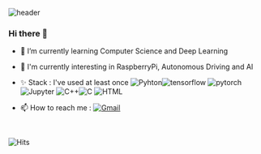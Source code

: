 ![header](https://capsule-render.vercel.app/api?&type=Waving&color=6FC7E1&height=300&section=header&text=Daeheon%20Yoo&fontSize=90&stroke=F4D47B&fontColor=3A4A51&rotate=10&animation=twinkling)


### Hi there 👋
- 🌱 I’m currently learning Computer Science and Deep Learning
- 🤔 I'm currently interesting in RaspberryPi, Autonomous Driving and AI
- ✨ Stack : I've used at least once
![Pyhton](https://img.shields.io/badge/Python-3766AB?style=flat-square&logo=Python&logoColor=white)![tensorflow](https://img.shields.io/badge/Temsorflow-FF6F00?style=flat-square&logo=tensorflow&logoColor=white) ![pytorch](https://img.shields.io/badge/PyTorch-EE4C2C?style=flat-square&logo=PyTorch&logoColor=white) ![Jupyter](https://img.shields.io/badge/Jupyter-F37626?style=flat-square&logo=Jupyter&logoColor=white)
![C++](https://img.shields.io/badge/C++-00599C?style=flat-square&logo=C%2B%2B&logoColor=white)![C](https://img.shields.io/badge/C-A8B9CC?style=flat-square&logo=C&logoColor=white)  ![HTML](https://img.shields.io/badge/HTML-E34F26?style=flat-square&logo=HTML5&logoColor=white)


- 📫 How to reach me :
[![Gmail](https://img.shields.io/badge/Gmail-EA4335?style=flat-square&logo=Gmail&logoColor=white)](mailto:shew1903@gmail.com)


![]()
![]()
![]()
![]()
![]()
![]()
![]()
![]()



![Hits](https://hits.seeyoufarm.com/api/count/incr/badge.svg?url=https%3A%2F%2Fgithub.com%2Fbluebeaggle&count_bg=%2375A085&title_bg=%230693E7&icon=datadog.svg&icon_color=%230001FF&title=hits&edge_flat=true)





<!--
**bluebeaggle/bluebeaggle** is a ✨ _special_ ✨ repository because its `README.md` (this file) appears on your GitHub profile.

Here are some ideas to get you started:

- 🔭 I’m currently working on ...

- 👯 I’m looking to collaborate on ...
- 🤔 I’m looking for help with ...
- 💬 Ask me about ...

- 😄 Pronouns: ...
-  Fun fact: ...
-->
